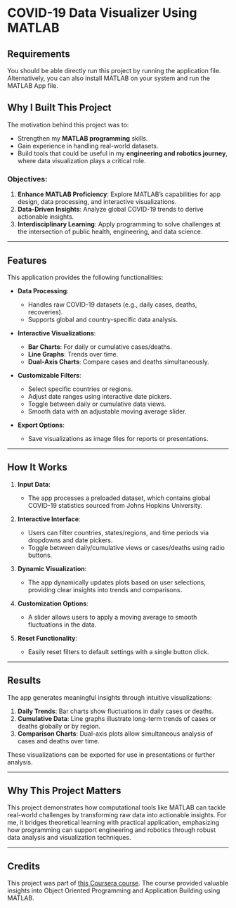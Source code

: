 # COVID-19 Data Visualizer Using MATLAB

## Requirements

You should be able directly run this project by running the application file. Alternatively, you can also install MATLAB on your system and run the MATLAB App file.

## Why I Built This Project

The motivation behind this project was to:
- Strengthen my **MATLAB programming** skills.
- Gain experience in handling real-world datasets.
- Build tools that could be useful in my **engineering and robotics journey**, where data visualization plays a critical role.

### Objectives:
1. **Enhance MATLAB Proficiency**: Explore MATLAB’s capabilities for app design, data processing, and interactive visualizations.
2. **Data-Driven Insights**: Analyze global COVID-19 trends to derive actionable insights.
3. **Interdisciplinary Learning**: Apply programming to solve challenges at the intersection of public health, engineering, and data science.

---

## Features

This application provides the following functionalities:

- **Data Processing**:
  - Handles raw COVID-19 datasets (e.g., daily cases, deaths, recoveries).
  - Supports global and country-specific data analysis.

- **Interactive Visualizations**:
  - **Bar Charts**: For daily or cumulative cases/deaths.
  - **Line Graphs**: Trends over time.
  - **Dual-Axis Charts**: Compare cases and deaths simultaneously.
  
- **Customizable Filters**:
  - Select specific countries or regions.
  - Adjust date ranges using interactive date pickers.
  - Toggle between daily or cumulative data views.
  - Smooth data with an adjustable moving average slider.

- **Export Options**:
  - Save visualizations as image files for reports or presentations.

---

## How It Works

1. **Input Data**:
   - The app processes a preloaded dataset, which contains global COVID-19 statistics sourced from Johns Hopkins University.

2. **Interactive Interface**:
   - Users can filter countries, states/regions, and time periods via dropdowns and date pickers.
   - Toggle between daily/cumulative views or cases/deaths using radio buttons.

3. **Dynamic Visualization**:
   - The app dynamically updates plots based on user selections, providing clear insights into trends and comparisons.

4. **Customization Options**:
   - A slider allows users to apply a moving average to smooth fluctuations in the data.

5. **Reset Functionality**:
   - Easily reset filters to default settings with a single button click.

---

## Results

The app generates meaningful insights through intuitive visualizations:

1. **Daily Trends**: Bar charts show fluctuations in daily cases or deaths.
2. **Cumulative Data**: Line graphs illustrate long-term trends of cases or deaths globally or by region.
3. **Comparison Charts**: Dual-axis plots allow simultaneous analysis of cases and deaths over time.

These visualizations can be exported for use in presentations or further analysis.

---

## Why This Project Matters

This project demonstrates how computational tools like MATLAB can tackle real-world challenges by transforming raw data into actionable insights. For me, it bridges theoretical learning with practical application, emphasizing how programming can support engineering and robotics through robust data analysis and visualization techniques.

---

## Credits

This project was part of [this Coursera course](https://www.coursera.org/learn/advanced-matlab-programming/). The course provided valuable insights into Object Oriented Programming and Application Building using MATLAB.
